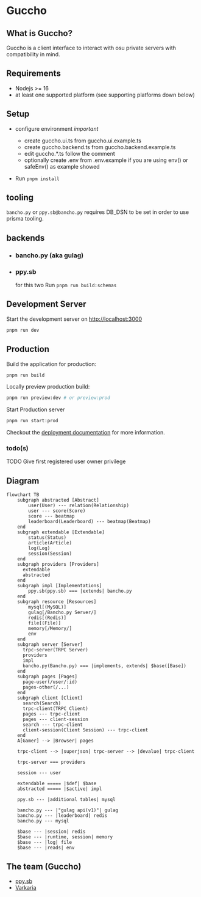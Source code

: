 # Guccho

## What is Guccho?

Guccho is a client interface to interact with osu private servers with compatibility in mind.

## Requirements

- Nodejs >= 16
- at least one supported platform (see supporting platforms down below)

## Setup

- configure environment *important*
  - create guccho.ui.ts from guccho.ui.example.ts
  - create guccho.backend.ts from guccho.backend.example.ts
  - edit guccho.*.ts follow the comment
  - optionally create .env from .env.example if you are using env() or safeEnv() as example showed

- Run `pnpm install`

## tooling

`bancho.py` or `ppy.sb@bancho.py` requires DB_DSN to be set in order to use prisma tooling.

## backends

- ### bancho.py (aka gulag)

- ### ppy.sb

  for this two Run `pnpm run build:schemas`

## Development Server

Start the development server on <http://localhost:3000>

```bash
pnpm run dev
```

## Production

Build the application for production:

```bash
pnpm run build
```

Locally preview production build:

```bash
pnpm run preview:dev # or preview:prod
```

Start Production server

```bash
pnpm run start:prod
```

Checkout the [deployment documentation](https://v3.nuxtjs.org/guide/deploy/presets) for more information.

### todo(s)

TODO Give first registered user owner privilege

## Diagram

```mermaid
flowchart TB
    subgraph abstracted [Abstract]
        user(User) --- relation(Relationship)
        user --- score(Score)
        score --- beatmap
        leaderboard(Leaderboard) --- beatmap(Beatmap)
    end
    subgraph extendable [Extendable]
        status(Status)
        article(Article)
        log(Log)
        session(Session)
    end
    subgraph providers [Providers]
      extendable
      abstracted
    end
    subgraph impl [Implementations]
        ppy.sb(ppy.sb) === |extends| bancho.py
    end
    subgraph resource [Resources]
        mysql[(MySQL)]
        gulag[/Bancho.py Server/]
        redis[(Redis)]
        file[(File)]
        memory[/Memory/]
        env
    end
    subgraph server [Server]
      trpc-server(TRPC Server)
      providers
      impl
      bancho.py(Bancho.py) === |implements, extends| $base([Base])
    end
    subgraph pages [Pages]
      page-user(/user/:id)
      pages-other(/...)
    end
    subgraph client [Client]
      search(Search)
      trpc-client(TRPC Client)
      pages --- trpc-client
      pages --- client-session
      search --- trpc-client
      client-session(Client Session) --- trpc-client
    end
    A[Gamer] --> |Browser| pages
    
    trpc-client --> |superjson| trpc-server --> |devalue| trpc-client 

    trpc-server === providers
    
    session --- user
    
    extendable ===== |$def| $base
    abstracted ===== |$active| impl

    ppy.sb --- |additional tables| mysql
    
    bancho.py --- |"gulag api(v1)"| gulag
    bancho.py --- |leaderboard| redis
    bancho.py --- mysql

    $base --- |session| redis
    $base --- |runtime, session| memory
    $base --- |log| file
    $base --- |reads| env
```

## The team (Guccho)

- [ppy.sb](https://github.com/ppy-sb)
- [Varkaria](https://github.com/Varkaria)
